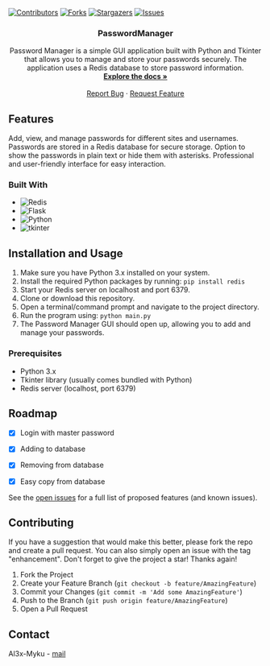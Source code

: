 
<a name="readme-top"></a>

[![Contributors][contributors-shield]][contributors-url]
[![Forks][forks-shield]][forks-url]
[![Stargazers][stars-shield]][stars-url]
[![Issues][issues-shield]][issues-url]


<h3 align="center">PasswordManager</h3>

  <p align="center">
    Password Manager is a simple GUI application built with Python and Tkinter that allows you to manage and store your passwords securely. The application uses a Redis database to store password information.
    <br />
    <a href="https://github.com/Al3x-Myku/PassManager/blob/master/README.md"><strong>Explore the docs »</strong></a>
    <br />
    <br />
    <a href="https://github.com/Al3x-Myku/PassManager/issues">Report Bug</a>
    ·
    <a href="https://github.com/Al3x-Myku/PassManager/issues">Request Feature</a>
  </p>
</div>




<!-- Features -->
## Features

 Add, view, and manage passwords for different sites and usernames.
 Passwords are stored in a Redis database for secure storage.
 Option to show the passwords in plain text or hide them with asterisks.
 Professional and user-friendly interface for easy interaction.





### Built With

* ![Redis](https://img.shields.io/badge/redis-%23DD0031.svg?style=for-the-badge&logo=redis&logoColor=white)
* ![Flask](https://img.shields.io/badge/flask-%23000.svg?style=for-the-badge&logo=flask&logoColor=white)
* ![Python](https://img.shields.io/badge/python-3670A0?style=for-the-badge&logo=python&logoColor=ffdd54)
* ![tkinter](https://img.shields.io/badge/tkinter-3670A0?style=for-the-badge&logo=python&logoColor=ffdd54)
  
  
  
  





<!-- Installation and Usage -->
## Installation and Usage


1. Make sure you have Python 3.x installed on your system.
2. Install the required Python packages by running: `pip install redis`
3. Start your Redis server on localhost and port 6379.
4. Clone or download this repository.
5. Open a terminal/command prompt and navigate to the project directory.
6. Run the program using: `python main.py`
7. The Password Manager GUI should open up, allowing you to add and manage your passwords.

### Prerequisites

- Python 3.x
- Tkinter library (usually comes bundled with Python)
- Redis server (localhost, port 6379)






<!-- ROADMAP -->
## Roadmap
- [x] Login with master password
- [x] Adding to database
- [x] Removing from database
- [x] Easy copy from database
    

See the [open issues](https://github.com/Al3x-Myku/PassManager/issues) for a full list of proposed features (and known issues).





<!-- CONTRIBUTING -->
## Contributing
If you have a suggestion that would make this better, please fork the repo and create a pull request. You can also simply open an issue with the tag "enhancement".
Don't forget to give the project a star! Thanks again!

1. Fork the Project
2. Create your Feature Branch (`git checkout -b feature/AmazingFeature`)
3. Commit your Changes (`git commit -m 'Add some AmazingFeature'`)
4. Push to the Branch (`git push origin feature/AmazingFeature`)
5. Open a Pull Request




<!-- CONTACT -->
## Contact

Al3x-Myku - [mail](mailto:micu.georgealexandru@gmail.com) 





<!-- MARKDOWN LINKS & IMAGES -->
<!-- https://www.markdownguide.org/basic-syntax/#reference-style-links -->
[contributors-shield]: https://img.shields.io/github/contributors/Al3x-Myku/PassManager.svg?style=for-the-badge
[contributors-url]: https://github.com/Al3x-Myku/PassManager/graphs/contributors
[forks-shield]: https://img.shields.io/github/forks/Al3x-Myku/PassManager.svg?style=for-the-badge
[forks-url]: https://github.com/Al3x-Myku/PassManager/network/members
[stars-shield]: https://img.shields.io/github/stars/Al3x-Myku/PassManager.svg?style=for-the-badge
[stars-url]: https://github.com/Al3x-Myku/PassManager/stargazers
[issues-shield]: https://img.shields.io/github/issues/Al3x-Myku/PassManager.svg?style=for-the-badge
[issues-url]: https://github.com/Al3x-Myku/PassManager/issues

